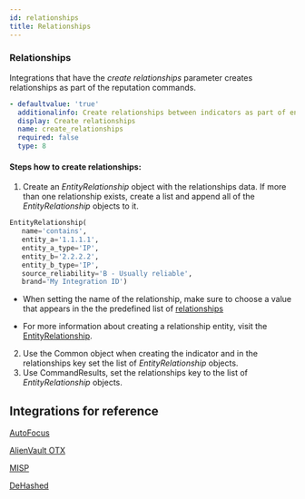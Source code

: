```yaml
---
id: relationships
title: Relationships
---
```


### Relationships

Integrations that have the *create relationships* parameter creates relationships as part of the reputation commands.

```yaml
- defaultvalue: 'true'
  additionalinfo: Create relationships between indicators as part of enrichment.
  display: Create relationships
  name: create_relationships
  required: false
  type: 8
```

#### Steps how to create relationships:
1. Create an *EntityRelationship* object with the relationships data. If more than one relationship exists, create a list and append all of the *EntityRelationship* objects to it.

```python
EntityRelationship(
   name='contains',
   entity_a='1.1.1.1',
   entity_a_type='IP',
   entity_b='2.2.2.2',
   entity_b_type='IP',
   source_reliability='B - Usually reliable',
   brand='My Integration ID')
```
   - When setting the name of the relationship, make sure to choose a value that appears in the the predefined list of [relationships](https://xsoar.pan.dev/docs/reference/api/common-server-python#relationships.)

   - For more information about creating a relationship entity, visit the [EntityRelationship](https://xsoar.pan.dev/docs/reference/api/common-server-python#entityrelationship).
   
2. Use the Common object when creating the indicator and in the relationships key set the list of *EntityRelationship* objects.
3. Use CommandResults, set the relationships key to the list of *EntityRelationship* objects.

## Integrations for reference

[AutoFocus](https://github.com/demisto/content/tree/master/Packs/AutoFocus/Integrations/AutofocusV2) 

[AlienVault OTX](https://github.com/demisto/content/tree/master/Packs/AlienVault_OTX) 

[MISP](https://github.com/demisto/content/tree/master/Packs/MISP/Integrations/MISP_V2)

[DeHashed](https://github.com/demisto/content/tree/master/Packs/DeHashed/Integrations/DeHashed)

